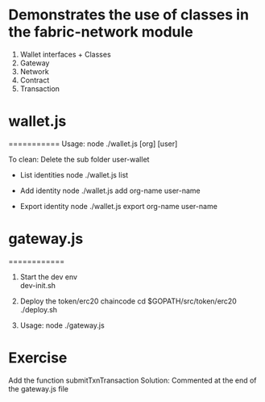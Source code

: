 # Demonstrates the use of classes in the fabric-network module

1. Wallet interfaces + Classes
2. Gateway
3. Network
4. Contract
5. Transaction

# wallet.js

===========
Usage: node ./wallet.js <action default=list> [org] [user]

To clean: Delete the sub folder user-wallet

- List identities
  node ./wallet.js list

- Add identity
  node ./wallet.js add org-name user-name

- Export identity
  node ./wallet.js export org-name user-name

# gateway.js

============

1. Start the dev env  
   dev-init.sh

2. Deploy the token/erc20 chaincode
   cd \$GOPATH/src/token/erc20
   ./deploy.sh

3. Usage: node ./gateway.js

# Exercise

Add the function submitTxnTransaction
Solution: Commented at the end of the gateway.js file
